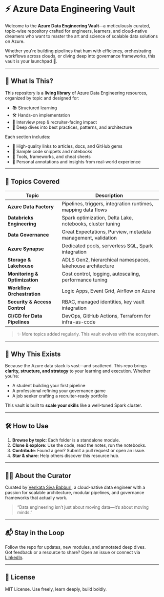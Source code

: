 # ⚡ Azure Data Engineering Vault

Welcome to the **Azure Data Engineering Vault**—a meticulously curated, topic-wise repository crafted for engineers, learners, and cloud-native dreamers who want to master the art and science of scalable data solutions on Azure.

Whether you're building pipelines that hum with efficiency, orchestrating workflows across clouds, or diving deep into governance frameworks, this vault is your launchpad 🚀.

---

## 🧭 What Is This?

This repository is a **living library** of Azure Data Engineering resources, organized by topic and designed for:

- 📚 Structured learning
- 🛠️ Hands-on implementation
- 🎯 Interview prep & recruiter-facing impact
- 🧠 Deep dives into best practices, patterns, and architecture

Each section includes:
- 🔗 High-quality links to articles, docs, and GitHub gems
- 🧪 Sample code snippets and notebooks
- 🧰 Tools, frameworks, and cheat sheets
- 🧭 Personal annotations and insights from real-world experience

---

## 🧱 Topics Covered

| Topic | Description |
|-------|-------------|
| **Azure Data Factory** | Pipelines, triggers, integration runtimes, mapping data flows |
| **Databricks Engineering** | Spark optimization, Delta Lake, notebooks, cluster tuning |
| **Data Governance** | Great Expectations, Purview, metadata management, validation |
| **Azure Synapse** | Dedicated pools, serverless SQL, Spark integration |
| **Storage & Lakehouse** | ADLS Gen2, hierarchical namespaces, lakehouse architecture |
| **Monitoring & Optimization** | Cost control, logging, autoscaling, performance tuning |
| **Workflow Orchestration** | Logic Apps, Event Grid, Airflow on Azure |
| **Security & Access Control** | RBAC, managed identities, key vault integration |
| **CI/CD for Data Pipelines** | DevOps, GitHub Actions, Terraform for infra-as-code |

> ✨ More topics added regularly. This vault evolves with the ecosystem.

---

## 🧠 Why This Exists

Because the Azure data stack is vast—and scattered. This repo brings **clarity, structure, and strategy** to your learning and execution. Whether you're:
- A student building your first pipeline
- A professional refining your governance game
- A job seeker crafting a recruiter-ready portfolio

This vault is built to **scale your skills** like a well-tuned Spark cluster.

---

## 🛠️ How to Use

1. **Browse by topic**: Each folder is a standalone module.
2. **Clone & explore**: Use the code, read the notes, run the notebooks.
3. **Contribute**: Found a gem? Submit a pull request or open an issue.
4. **Star & share**: Help others discover this resource hub.

---

## 🧙‍♂️ About the Curator

Curated by [Venkata Siva Babburi](https://github.com/yourusername), a cloud-native data engineer with a passion for scalable architecture, modular pipelines, and governance frameworks that actually work.

> “Data engineering isn’t just about moving data—it’s about moving minds.”

---

## 📬 Stay in the Loop

Follow the repo for updates, new modules, and annotated deep dives.  
Got feedback or a resource to share? Open an issue or connect via [LinkedIn](https://www.linkedin.com/in/yourprofile).

---

## 🧭 License

MIT License. Use freely, learn deeply, build boldly.
